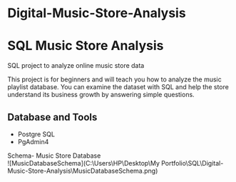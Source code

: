 # Digital-Music-Store-Analysis
# SQL Music Store Analysis 

SQL project to analyze online music store data

This project is for beginners and will teach you how to analyze the music playlist database. You can examine the dataset with SQL and help the store understand its business growth by answering simple questions.

## Database and Tools
* Postgre SQL
* PgAdmin4

Schema- Music Store Database  
![MusicDatabaseSchema](C:\Users\HP\Desktop\My Portfolio\SQL\Digital-Music-Store-Analysis\MusicDatabaseSchema.png)
